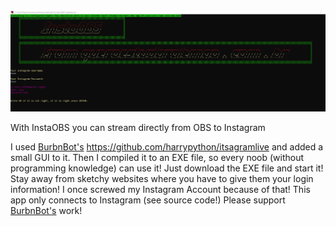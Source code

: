 <img src="screenshot_app.png" width="1000"/>

With InstaOBS you can stream directly from OBS to Instagram 

I used [BurbnBot's](https://github.com/harrypython/BurbnBot) https://github.com/harrypython/itsagramlive
and added a small GUI to it. Then I compiled it to an EXE file, so every noob (without programming knowledge) can use it! Just download the EXE file and start it! Stay away from sketchy websites where you have to give them your login information! I once screwed my Instagram Account because of that! This app only connects to Instagram (see source code!)
Please support [BurbnBot's](https://github.com/harrypython/BurbnBot) work! 
